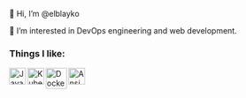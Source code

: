 👋 Hi, I’m @elblayko

👀 I’m interested in DevOps engineering and web development.

### Things I like:

<img align="left" alt="JavaScript" title="JavaScript" width="30px" src="https://upload.wikimedia.org/wikipedia/commons/9/99/Unofficial_JavaScript_logo_2.svg" />
<img align="left" alt="Kubernetes" title="Kubernetes" width="30px" src="https://upload.wikimedia.org/wikipedia/commons/3/39/Kubernetes_logo_without_workmark.svg" />
<img align="left" alt="Docker" title="Docker" width="38px" src="https://www.docker.com/wp-content/uploads/2022/03/Moby-logo.png" />
<img align="left" alt="Ansible"title="Ansible" width="30px" src="https://upload.wikimedia.org/wikipedia/commons/2/24/Ansible_logo.svg" />

<!---
elblayko/elblayko is a ✨ special ✨ repository because its `README.md` (this file) appears on your GitHub profile.
You can click the Preview link to take a look at your changes.
--->
